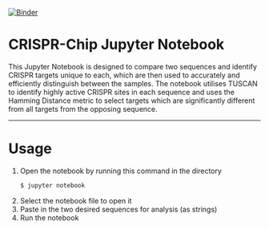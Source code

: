 [![Binder](https://mybinder.org/badge_logo.svg)](https://mybinder.org/v2/gh/BauerLab/crispr-chip-notebook/master?filepath=TUSCAN_For_CRISPRChip.ipynb)

# CRISPR-Chip Jupyter Notebook
This Jupyter Notebook is designed to compare two sequences and identify CRISPR targets unique to each, which are then used to accurately and efficiently distinguish between the samples. The notebook utilises TUSCAN to identify highly active CRISPR sites in each sequence and uses the Hamming Distance metric to select targets which are significantly different from all targets from the opposing sequence. 

---
# Usage
1. Open the notebook by running this command in the directory
    ```sh
    $ jupyter notebook
    ```
2. Select the notebook file to open it
3. Paste in the two desired sequences for analysis (as strings)
4. Run the notebook
  
